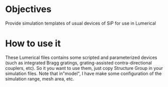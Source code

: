 # Objectives
Provide simulation templates of usual devices of SiP for use in Lumerical

# How to use it
These Lumerical files contains some scripted and parameterized devices (such as integrated Bragg gratings, grating-assisted contra-directional couplers, etc). So it you want to use them,  just copy  Structure Group in your simulation files. Note that in"model", I have make some configuration of the simulation range, mesh area, etc.



